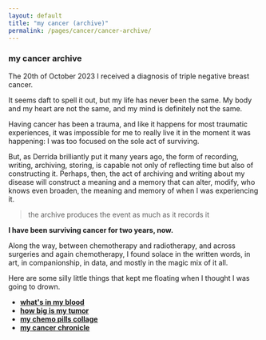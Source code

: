 ```yaml
---
layout: default
title: "my cancer (archive)"
permalink: /pages/cancer/cancer-archive/
---
```


### my cancer archive
The 20th of October 2023 I received a diagnosis of triple negative breast cancer.

It seems daft to spell it out, but my life has never been the same.
My body and my heart are not the same, and my mind is definitely not the same. 

Having cancer has been a trauma, and like it happens for most traumatic experiences, it was impossible for me to really live it in the moment it was happening: I was too focused on the sole act of surviving.

But, as Derrida brilliantly put it many years ago, the form of recording, writing, archiving, storing, is capable not only of reflecting time but also of constructing it. Perhaps, then, the act of archiving and writing about my disease will construct a meaning and a memory that can alter, modify, who knows even broaden, the meaning and memory of when I was experiencing it.

> the archive produces the event as much as it records it

**I have been surviving cancer for two years, now.**

Along the way, between chemotherapy and radiotherapy, and across surgeries and again chemotherapy, I found solace in the written words, in art, in companionship, in data, and mostly in the magic mix of it all.

Here are some silly little things that kept me floating when I thought I was going to drown.

- **[what's in my blood](/pages/cancer/blood-data/)**
- **[how big is my tumor](/pages/cancer/tumor-size/)**
- **[my chemo pills collage](/pages/cancer/chemo-pills/)**
- **[my cancer chronicle](/pages/cancer/cancer-chronicle/)**

